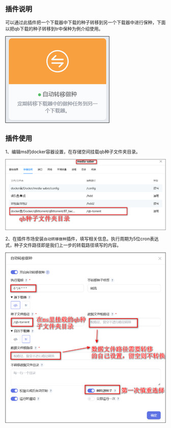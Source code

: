 ## 插件说明
可以通过此插件把一个下载器中下载的种子转移到另一个下载器中进行保种，下面以把qb下载的种子转移到tr中保种为例介绍使用。

![0701.png](./images/0701.png)

## 插件使用
1、编辑ms的docker容器设置，在存储空间挂载qb种子文件夹目录。

![0702.png](./images/0702.png)

2、在插件市场安装`自动转移做种`插件，填写相关信息。执行周期为5位cron表达式，种子文件路径即是我们上一步的转载路径填写的内容。

![0703.png](./images/0703.png)

